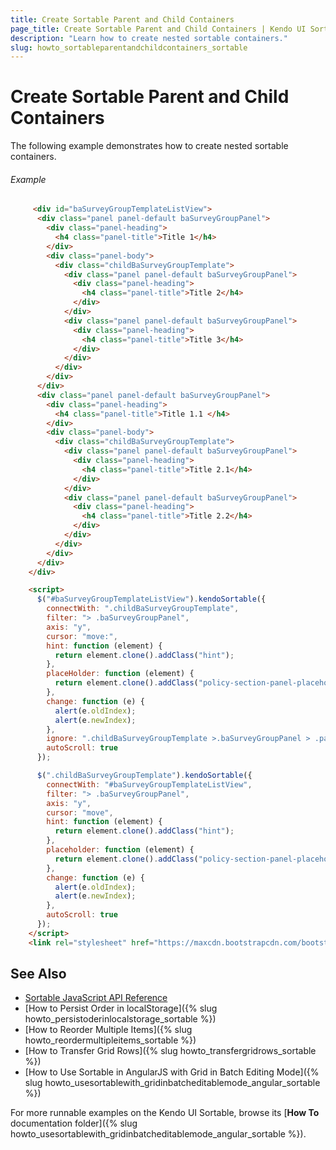 ```yaml
---
title: Create Sortable Parent and Child Containers
page_title: Create Sortable Parent and Child Containers | Kendo UI Sortable
description: "Learn how to create nested sortable containers."
slug: howto_sortableparentandchildcontainers_sortable
---
```


# Create Sortable Parent and Child Containers

The following example demonstrates how to create nested sortable containers.

###### Example

```html
     <div id="baSurveyGroupTemplateListView">
      <div class="panel panel-default baSurveyGroupPanel">
        <div class="panel-heading">
          <h4 class="panel-title">Title 1</h4>
        </div>
        <div class="panel-body">
          <div class="childBaSurveyGroupTemplate">
            <div class="panel panel-default baSurveyGroupPanel">
              <div class="panel-heading">
                <h4 class="panel-title">Title 2</h4>
              </div>
            </div>
            <div class="panel panel-default baSurveyGroupPanel">
              <div class="panel-heading">
                <h4 class="panel-title">Title 3</h4>
              </div>
            </div>
          </div>
        </div>
      </div>
      <div class="panel panel-default baSurveyGroupPanel">
        <div class="panel-heading">
          <h4 class="panel-title">Title 1.1 </h4>
        </div>
        <div class="panel-body">
          <div class="childBaSurveyGroupTemplate">
            <div class="panel panel-default baSurveyGroupPanel">
              <div class="panel-heading">
                <h4 class="panel-title">Title 2.1</h4>
              </div>
            </div>
            <div class="panel panel-default baSurveyGroupPanel">
              <div class="panel-heading">
                <h4 class="panel-title">Title 2.2</h4>
              </div>
            </div>
          </div>
        </div>
      </div>
    </div>

    <script>
      $("#baSurveyGroupTemplateListView").kendoSortable({
        connectWith: ".childBaSurveyGroupTemplate",
        filter: "> .baSurveyGroupPanel",
        axis: "y",
        cursor: "move:",
        hint: function (element) {
          return element.clone().addClass("hint");
        },
        placeHolder: function (element) {
          return element.clone().addClass("policy-section-panel-placeholder").text("Drop Here!");
        },
        change: function (e) {
          alert(e.oldIndex);
          alert(e.newIndex);
        },
        ignore: ".childBaSurveyGroupTemplate >.baSurveyGroupPanel > .panel-heading > .panel-title",
        autoScroll: true
      });

      $(".childBaSurveyGroupTemplate").kendoSortable({
        connectWith: "#baSurveyGroupTemplateListView",
        filter: "> .baSurveyGroupPanel",
        axis: "y",
        cursor: "move",
        hint: function (element) {
          return element.clone().addClass("hint");
        },
        placeholder: function (element) {
          return element.clone().addClass("policy-section-panel-placeholder").text("Drop Here!");
        },
        change: function (e) {
          alert(e.oldIndex);
          alert(e.newIndex);
        },
        autoScroll: true
      });
    </script>
    <link rel="stylesheet" href="https://maxcdn.bootstrapcdn.com/bootstrap/3.3.7/css/bootstrap.min.css">
```

## See Also

* [Sortable JavaScript API Reference](/api/javascript/ui/sortable)
* [How to Persist Order in localStorage]({% slug howto_persistoderinlocalstorage_sortable %})
* [How to Reorder Multiple Items]({% slug howto_reordermultipleitems_sortable %})
* [How to Transfer Grid Rows]({% slug howto_transfergridrows_sortable %})
* [How to Use Sortable in AngularJS with Grid in Batch Editing Mode]({% slug howto_usesortablewith_gridinbatcheditablemode_angular_sortable %})

For more runnable examples on the Kendo UI Sortable, browse its [**How To** documentation folder]({% slug howto_usesortablewith_gridinbatcheditablemode_angular_sortable %}).
